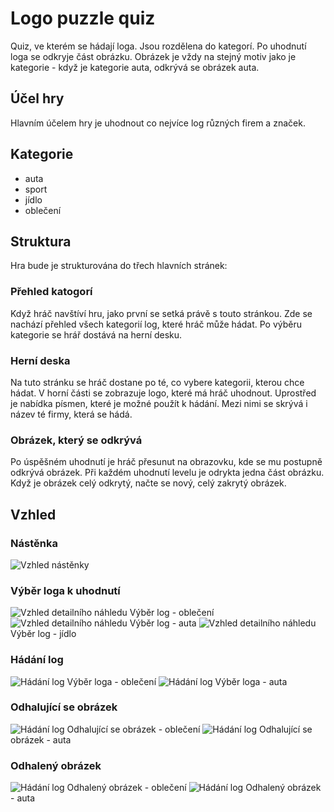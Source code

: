 # Logo puzzle quiz
Quiz, ve kterém se hádají loga. Jsou rozdělena do kategorí. Po uhodnutí loga se odkryje část obrázku. Obrázek je vždy na stejný motiv jako je kategorie - když je kategorie auta, odkrývá se obrázek auta.

## Účel hry
Hlavním účelem hry je uhodnout co nejvíce log různých firem a značek.

## Kategorie
* auta 
* sport 
* jídlo
* oblečení 

## Struktura
Hra bude je strukturována do třech hlavních stránek:
### Přehled katogorí
Když hráč navštíví hru, jako první se setká právě s touto stránkou.
Zde se nachází přehled všech kategorií log, které hráč může hádat. Po výběru kategorie se hrář dostává na herní desku.
### Herní deska 
Na tuto stránku se hráč dostane po té, co vybere kategorii, kterou chce hádat. V horní části se zobrazuje logo, které má hráč uhodnout. Uprostřed je nabídka písmen, které je možné použít k hádání. Mezi nimi se skrývá i název té firmy, která se hádá.
### Obrázek, který se odkrývá
Po úspěšném uhodnutí je hráč přesunut na obrazovku, kde se mu postupně odkrývá obrázek. Při každém uhodnutí levelu je odrykta jedna část obrázku. Když je obrázek celý odkrytý, načte se nový, celý zakrytý obrázek.

## Vzhled
### Nástěnka
![Vzhled nástěnky](./mockup/dashboard.png)

### Výběr loga k uhodnutí
![Vzhled detailního náhledu](./mockup/logos_selection_clothing.png)
Výběr log - oblečení
![Vzhled detailního náhledu](./mockup/logos_selection_cars.png)
Výběr log - auta
![Vzhled detailního náhledu](./mockup/logos_selection_food.png)
Výběr log - jídlo

### Hádání log
![Hádání log](./mockup/guessing_logos_clothing.png)
Výběr loga - oblečení
![Hádání log](./mockup/guessing_logos_cars.png)
Výběr loga - auta

### Odhalující se obrázek
![Hádání log](./mockup/revealing_image_clothing.png)
Odhalující se obrázek - oblečení
![Hádání log](./mockup/revealing_image_cars.png)
Odhalující se obrázek - auta

### Odhalený obrázek
![Hádání log](./mockup/revealed_image_clothing.png)
Odhalený obrázek - oblečení
![Hádání log](./mockup/revealed_image_cars.png)
Odhalený obrázek - auta
